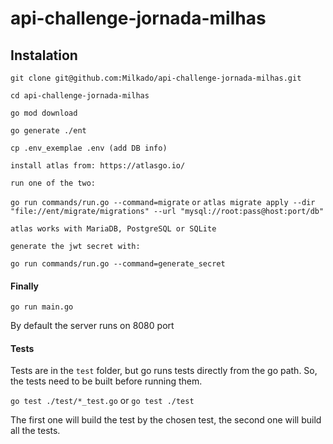 # api-challenge-jornada-milhas

## Instalation

`git clone git@github.com:Milkado/api-challenge-jornada-milhas.git`

`cd api-challenge-jornada-milhas`

`go mod download`

`go generate ./ent`

`cp .env_exemplae .env (add DB info)`

`install atlas from: https://atlasgo.io/`

`run one of the two:`

`go run commands/run.go --command=migrate`
`or`
`atlas migrate apply --dir "file://ent/migrate/migrations" --url "mysql://root:pass@host:port/db"`

`atlas works with MariaDB, PostgreSQL or SQLite`

`generate the jwt secret with:`

`go run commands/run.go --command=generate_secret`

#### Finally
`go run main.go`

By default the server runs on 8080 port

#### Tests

Tests are in the `test` folder, but go runs tests directly from the go path. So, the tests need to be built before running them.

`go test ./test/*_test.go` or `go test ./test`

The first one will build the test by the chosen test, the second one will build all the tests.

